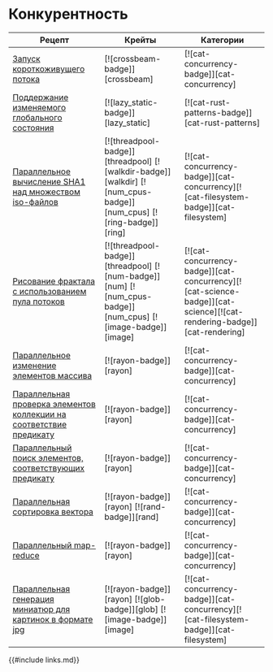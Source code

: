 # Конкурентность

Рецепт | Крейты | Категории
--- | --- | ---
[Запуск короткоживущего потока] | [![crossbeam-badge]][crossbeam] | [![cat-concurrency-badge]][cat-concurrency]
[Поддержание изменяемого глобального состояния] | [![lazy_static-badge]][lazy_static] | [![cat-rust-patterns-badge]][cat-rust-patterns]
[Параллельное вычисление SHA1 над множеством iso-файлов] | [![threadpool-badge]][threadpool] [![walkdir-badge]][walkdir] [![num_cpus-badge]][num_cpus] [![ring-badge]][ring] | [![cat-concurrency-badge]][cat-concurrency][![cat-filesystem-badge]][cat-filesystem]
[Рисование фрактала с использованием пула потоков] | [![threadpool-badge]][threadpool] [![num-badge]][num] [![num_cpus-badge]][num_cpus] [![image-badge]][image] | [![cat-concurrency-badge]][cat-concurrency][![cat-science-badge]][cat-science][![cat-rendering-badge]][cat-rendering]
[Параллельное изменение элементов массива] | [![rayon-badge]][rayon] | [![cat-concurrency-badge]][cat-concurrency]
[Параллельная проверка элементов коллекции на соответствие предикату] | [![rayon-badge]][rayon] | [![cat-concurrency-badge]][cat-concurrency]
[Параллельный поиск элементов, соответствующих предикату] | [![rayon-badge]][rayon] | [![cat-concurrency-badge]][cat-concurrency]
[Параллельная сортировка вектора] | [![rayon-badge]][rayon] [![rand-badge]][rand] | [![cat-concurrency-badge]][cat-concurrency]
[Параллельный map-reduce] | [![rayon-badge]][rayon] | [![cat-concurrency-badge]][cat-concurrency]
[Параллельная генерация миниатюр для картинок в формате jpg] | [![rayon-badge]][rayon] [![glob-badge]][glob] [![image-badge]][image] | [![cat-concurrency-badge]][cat-concurrency][![cat-filesystem-badge]][cat-filesystem]

{{#include links.md}}


[Запуск короткоживущего потока]: concurrency/threads.html#spawn-a-short-lived-thread
[Поддержание изменяемого глобального состояния]: concurrency/threads.html#maintain-global-mutable-state
[Параллельное вычисление SHA1 над множеством iso-файлов]: concurrency/threads.html#calculate-sha1-sum-of-iso-files-concurrently
[Рисование фрактала с использованием пула потоков]: concurrency/threads.html#draw-fractal-dispatching-work-to-a-thread-pool
[Параллельное изменение элементов массива]: concurrency/parallel.html#mutate-the-elements-of-an-array-in-parallel
[Параллельная проверка элементов коллекции на соответствие предикату]: concurrency/parallel.html#test-in-parallel-if-any-or-all-elements-of-a-collection-match-a-given-predicate
[Параллельный поиск элементов, соответствующих предикату]: concurrency/parallel.html#search-items-using-given-predicate-in-parallel
[Параллельная сортировка вектора]: concurrency/parallel.html#sort-a-vector-in-parallel
[Параллельный map-reduce]: concurrency/parallel.html#map-reduce-in-parallel
[Параллельная генерация миниатюр для картинок в формате jpg]: concurrency/parallel.html#generate-jpg-thumbnails-in-parallel